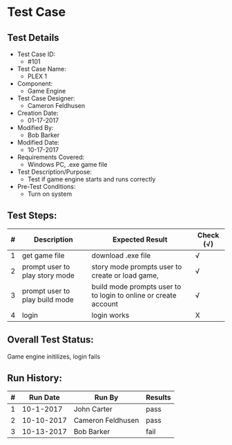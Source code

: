 # Test Case 

## Test Details

* Test Case ID:
  * #101
* Test Case Name:
  * PLEX 1
* Component: 
  * Game Engine
* Test Case Designer:
  * Cameron Feldhusen
* Creation Date:
  * 01-17-2017
* Modified By:
  * Bob Barker
* Modified Date:
  * 10-17-2017
* Requirements Covered:
  * Windows PC, .exe game file
* Test Description/Purpose:
  * Test if game engine starts and runs correctly
* Pre-Test Conditions:
  * Turn on system
## Test Steps: 
| # | Description | Expected Result | Check (√) |
| --- | --- | --- | --- |
| 1 |get game file|download .exe file|√|			
| 2 |prompt user to play story mode|story mode prompts user to create or load game, |√|			
| 3 |prompt user to play build mode|build mode prompts user to to login to online or create account|√|			
| 4 |login|login works|X|			

## Overall Test Status:
Game engine initilizes, login fails

## Run History:
| # |	Run Date |	Run By |	Results |
| --- | --- | --- | --- |
| 1 |10-1-2017|John Carter|pass|			
| 2 |10-10-2017|Cameron Feldhusen|pass |			
| 3 |10-13-2017|Bob Barker |fail|			

